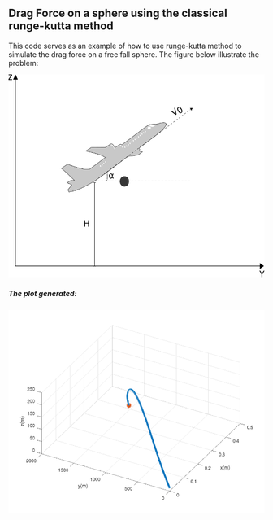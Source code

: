 ## Drag Force on a sphere using the classical runge-kutta method

This code serves as an example of how to use runge-kutta method to simulate the drag force on a free fall sphere.
The figure below illustrate the problem:

<img src="https://github.com/dferrazc/IPRJ/blob/master/Mec.%20Flu./um.png?raw=true" height=400px></img>


##### The plot generated:

<img src="https://github.com/dferrazc/IPRJ/blob/master/Mec.%20Flu./untitled.png?raw=true" height=400px></img>
